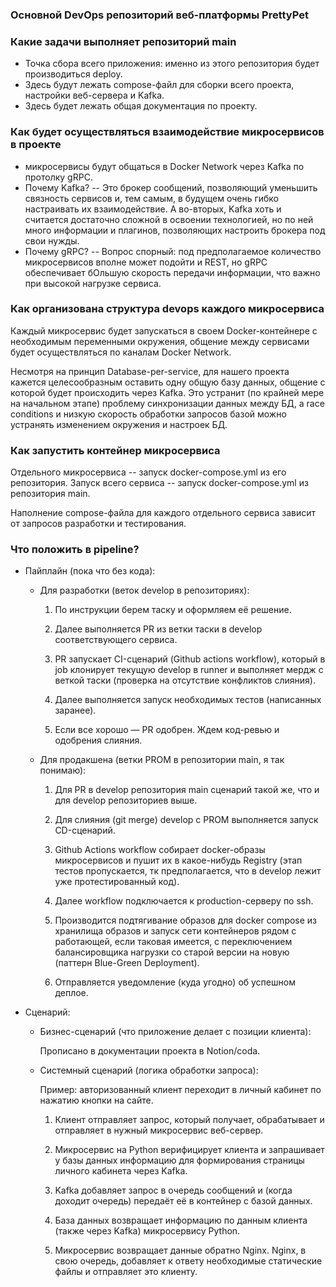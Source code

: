 ### Основной DevOps репозиторий веб-платформы PrettyPet

### Какие задачи выполняет репозиторий main
* Точка сбора всего приложения: именно из этого репозитория будет производиться deploy.
* Здесь будут лежать compose-файл для сборки всего проекта, настройки веб-сервера и Kafka.
* Здесь будет лежать общая документация по проекту.

### Как будет осуществляться взаимодействие микросервисов в проекте
* микросервисы будут общаться в Docker Network через Kafka по протолку gRPC.
* Почему Kafka? -- Это брокер сообщений, позволяющий уменьшить связность сервисов и, тем самым, в будущем очень гибко настраивать их взаимодействие. А во-вторых, Kafka
  хоть и считается достаточно сложной в освоении технологией, но по ней много информации и плагинов, позволяющих настроить
  брокера под свои нужды.
* Почему gRPC? -- Вопрос спорный: под предполагаемое количество микросервисов вполне может подойти и REST, но
  gRPC обеспечивает бОльшую скорость передачи информации, что важно при высокой нагрузке сервиса.

### Как организована структура devops каждого микросервиса
Каждый микросервис будет запускаться в своем Docker-контейнере с необходимым переменными окружения,
общение между сервисами будет осуществляться по каналам Docker Network.

Несмотря на принцип Database-per-service, для нашего проекта кажется целесообразным оставить одну общую
базу данных, общение с которой будет происходить через Kafka. Это устранит (по крайней мере на начальном этапе)
проблему синхронизации данных между БД, а race conditions и низкую скорость обработки запросов базой
можно устранять изменением окружения и настроек БД.

### Как запустить контейнер микросервиса
Отдельного микросервиса -- запуск docker-compose.yml из его репозитория.
Запуск всего сервиса -- запуск docker-compose.yml из репозитория main.

Наполнение compose-файла для каждого отдельного сервиса зависит от запросов разработки и тестирования.

### Что положить в pipeline?
* Пайплайн (пока что без кода):

    * Для разработки (веток develop в репозиториях):

        1. По инструкции берем таску и оформляем её решение.

        2. Далее выполняется PR из ветки таски в develop соответствующего сервиса.

        3. PR запускает CI-сценарий (Github actions workflow), который в job клонирует текущую develop в runner и выполняет мердж с веткой таски (проверка на отсутствие конфликтов слияния).

        4. Далее выполняется запуск необходимых тестов (написанных заранее).

        5. Если все хорошо — PR одобрен. Ждем код-ревью и одобрения слияния.

    * Для продакшена (ветки PROM в репозитории main, я так понимаю):

        1. Для PR в develop репозитория main сценарий такой же, что и для develop репозиториев выше.

        2. Для слияния (git merge) develop с PROM выполняется запуск CD-сценарий.

        3. Github Actions workflow собирает docker-образы микросервисов и пушит их в какое-нибудь Registry (этап тестов пропускается, тк предполагается, что в develop лежит уже протестированный код).

        4. Далее workflow подключается к production-серверу по ssh.

        5. Производится подтягивание образов для docker compose из хранилища образов и запуск сети контейнеров рядом с работающей, если таковая имеется, с переключением балансировщика нагрузки со старой версии на новую (паттерн Blue-Green Deployment).

        6. Отправляется уведомление (куда угодно) об успешном деплое.

* Сценарий:

    * Бизнес-сценарий (что приложение делает с позиции клиента):

      Прописано в документации проекта в Notion/coda.

    * Системный сценарий (логика обработки запроса):

      Пример: авторизованный клиент переходит в личный кабинет по нажатию кнопки на сайте.

        1. Клиент отправляет запрос, который получает, обрабатывает и отправляет в нужный микросервис веб-сервер.

        2. Микросервис на Python верифицирует клиента и запрашивает у базы данных информацию для формирования страницы личного кабинета через Kafka.

        3. Kafka добавляет запрос в очередь сообщений и (когда доходит очередь) передаёт её в контейнер с базой данных.

        4. База данных возвращает информацию по данным клиента (также через Kafka) микросервису Python.

        5. Микросервис возвращает данные обратно Nginx. Nginx, в свою очередь, добавляет к ответу необходимые статические файлы и отправляет это
           клиенту.
